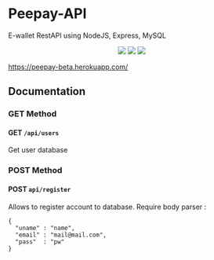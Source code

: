 # Peepay-API
E-wallet RestAPI using NodeJS, Express, MySQL

<p align="center">
    <img src="https://img.icons8.com/color/100/00000/mysql-logo.png"/>
    <img src="https://img.icons8.com/color/100/00000/javascript--v2.png"/>
    <img src="https://img.icons8.com/color/100/00000/nodejs.png"/>
</p>

https://peepay-beta.herokuapp.com/

## Documentation

### GET Method

#### GET `/api/users`

Get user database

### POST Method

#### POST `api/register`

Allows to register account to database. Require body parser :

```
{
  "uname" : "name",
  "email" : "mail@mail.com",
  "pass"  : "pw"
}
```


